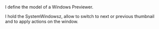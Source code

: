 I define the model of a Windows Previewer.

I hold the  SystemWindowsz, allow to switch to next or previous thumbnail and to apply actions on the window.
